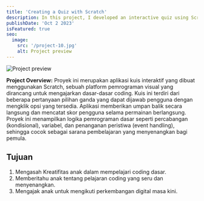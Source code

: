 ```yaml
---
title: 'Creating a Quiz with Scratch'
description: In this project, I developed an interactive quiz using Scratch, a visual programming language designed for beginners to learn coding concepts in a fun and engaging way.
publishDate: 'Oct 2 2023'
isFeatured: true
seo:
  image:
    src: '/project-10.jpg'
    alt: Project preview
---
```


![Project preview](/project-10.jpg)

<!-- **Note:** This case study is entirely fictional and created for the purpose of showcasing [Dante Astro.js theme functionality](https://justgoodui.com/astro-themes/dante/). -->

**Project Overview:**
Proyek ini merupakan aplikasi kuis interaktif yang dibuat menggunakan Scratch, sebuah platform pemrograman visual yang dirancang untuk mengajarkan dasar-dasar coding. Kuis ini terdiri dari beberapa pertanyaan pilihan ganda yang dapat dijawab pengguna dengan mengklik opsi yang tersedia. Aplikasi memberikan umpan balik secara langsung dan mencatat skor pengguna selama permainan berlangsung. Proyek ini menampilkan logika pemrograman dasar seperti percabangan (kondisional), variabel, dan penanganan peristiwa (event handling), sehingga cocok sebagai sarana pembelajaran yang menyenangkan bagi pemula.

## Tujuan 

1. Mengasah Kreatifitas anak dalam mempelajari coding dasar.
2. Memberitahu anak tentang pelajaran coding yang seru dan menyenangkan.
3. Mengajak anak untuk mengikuti perkembangan digital masa kini.

<!-- ## Features

1. **Dynamic Destination Timelines:**

- Users can explore destinations through dynamic timelines, showcasing significant historical events, cultural developments, and architectural milestones.
- Interactive sliders allow users to navigate through different eras, providing a visual representation of the historical evolution of each location.

2. **Interactive Historical Events:**

- Users can click on specific points in the timeline to reveal detailed information about key historical events related to the chosen destination.
- Rich multimedia content, including images, videos, and articles, provides a comprehensive understanding of each event.

3. **Personalized Time Travel Planner:**

- A personalized planner feature enables users to create their time travel itineraries by selecting specific eras and destinations.
- The system suggests thematic experiences, such as attending historical events or meeting famous personalities.

4. **Time-Port Virtual Reality Experience:**

- For an extra layer of immersion, users can opt for the Time-Port VR experience, allowing them to virtually step into different time periods and explore the surroundings in 360 degrees.

5. **Chronicle Explorer Blog:**

- A blog section, "Chronicle Explorer," offers in-depth articles and stories about various historical periods and their impact on the destinations featured on the platform.
- Users can engage with the content, comment, and share their own historical insights.

## Technology Stack

- **Frontend:** [Astro.js](https://astro.build/) for a dynamic and responsive user interface and [Tailwind CSS](https://tailwindcss.com/) for styling.
- **Backend:** Node.js for handling server-side logic and API integration.
- **Database:** MongoDB for efficient storage and retrieval of historical data.
- **VR Integration:** A-Frame framework for creating immersive virtual reality experiences.

## Outcome

The TimeWarp Travel Agency Website successfully brings the concept of time travel to life, providing users with a captivating and educational experience. The website not only serves as a travel planning tool but also as an interactive platform that encourages users to explore and appreciate the rich tapestry of human history.

**Note:** This case study is entirely fictional and created for the purpose of showcasing [Dante Astro.js theme functionality](https://justgoodui.com/astro-themes/dante/). -->
